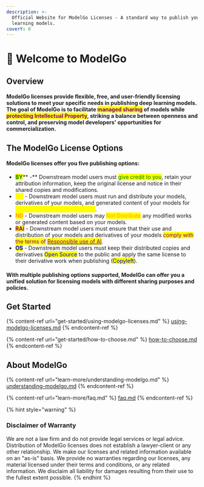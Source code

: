 ```yaml
---
description: >-
  Official Website for ModelGo Licenses - A standard way to publish your deep
  learning models.
coverY: 0
---
```


# 👋 Welcome to ModelGo

## Overview

#### **ModelGo licenses** provide flexible, free, and user-friendly licensing solutions to meet your specific needs in publishing deep learning models. The goal of ModelGo is to facilitate <mark style="color:purple;">managed sharing</mark> of  models while <mark style="color:purple;">protecting Intellectual Property</mark>, striking a balance between openness and control, and preserving model developers' opportunities for commercialization.

## The ModelGo License Options&#x20;

#### ModelGo licenses offer you five publishing options:

* <mark style="color:green;">**BY**</mark>** -** Downstream model users must <mark style="color:green;">give credit to you</mark>, retain your attribution information, keep the original license and notice in their shared copies and modifications.
* <mark style="color:yellow;">**NC**</mark> - Downstream model users must run and distribute your models, derivatives of your models, and generated content of your models for <mark style="color:yellow;">Non-Commercial purposes only</mark>.
* <mark style="color:orange;">**ND**</mark> - Downstream model users may <mark style="color:orange;">Not Distribute</mark> any modified works or generated content based on your models.
* <mark style="color:purple;">**RAI**</mark> - Downstream model users must ensure that their use and distribution of your models and derivatives of your models <mark style="color:purple;">comply with the terms of</mark> [<mark style="color:purple;">Responsible use of AI</mark>](https://www.licenses.ai/).
* <mark style="color:blue;">**OS**</mark> - Downstream model users must keep their distributed copies and derivatives <mark style="color:blue;">Open Source</mark> to the public and apply the same license to their derivative work when publishing (<mark style="color:blue;">Copyleft</mark>).

#### With multiple publishing options supported, ModelGo can offer you a unified solution for licensing models with different sharing purposes and policies.

## Get Started

{% content-ref url="get-started/using-modelgo-licenses.md" %}
[using-modelgo-licenses.md](get-started/using-modelgo-licenses.md)
{% endcontent-ref %}

{% content-ref url="get-started/how-to-choose.md" %}
[how-to-choose.md](get-started/how-to-choose.md)
{% endcontent-ref %}

## About ModelGo

{% content-ref url="learn-more/understanding-modelgo.md" %}
[understanding-modelgo.md](learn-more/understanding-modelgo.md)
{% endcontent-ref %}

{% content-ref url="learn-more/faq.md" %}
[faq.md](learn-more/faq.md)
{% endcontent-ref %}



{% hint style="warning" %}
### Disclaimer of Warranty

We are not a law firm and do not provide legal services or legal advice. Distribution of ModelGo licenses does not establish a lawyer-client or any other relationship. We make our licenses and related information available on an "as-is" basis. We provide no warranties regarding our licenses, any material licensed under their terms and conditions, or any related information. We disclaim all liability for damages resulting from their use to the fullest extent possible.
{% endhint %}
